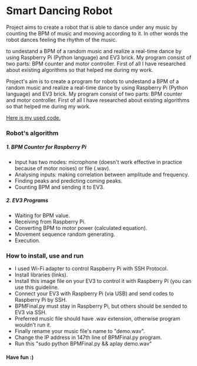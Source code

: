 # Smart Dancing Robot
Project aims to create a robot that is able to dance under any music by counting the BPM of music and mooving according to it. In other words the robot dances feeling the rhythm of the music. 


to undestand a BPM of a random music and realize a real-time dance by using 
Raspberry Pi (Python language) and EV3 brick.  My program consist of two parts: BPM counter and motor controller. First of all I have  researched about existing algorithms so that helped me during my work. 



Project's aim is to create a program for robots to undestand a BPM of a random music and realize a real-time dance by using 
Raspberry Pi (Python language) and EV3 brick.  My program consist of two parts: BPM counter and motor controller. First of all I have  researched about existing algorithms so that helped me during my work. 

[Here is my used code.](https://gist.github.com/virtuald/c30032a5b8cdacd1a6c0)


### Robot's algorithm
##### 1. BPM Counter for Raspberry Pi
-  Input has two modes: microphone (doesn't work effective in practice because of motor noises) or file (.wav).
-  Analysing inputs: making correlation between amplitude and frequency.
-  Finding peaks and predicting coming peaks.
-  Counting BPM and sending it to EV3.  
##### 2. EV3 Programs
- Waiting for BPM value.
- Receiving from Raspberry Pi.
- Converting BPM to motor power (calculated equation).
- Movement sequence random generating.
- Execution.
### How to install, use and run
- I used Wi-Fi adapter to control Raspberry Pi with SSH Protocol.
- Install libraries (links).
- Install this image file on your EV3 to control it with Raspberry Pi (you can use this guideline.
- Connect your EV3 with Raspberry Pi (via USB) and send codes to Raspberry Pi by SSH.
- BPMFinal.py must stay in Raspberry Pi, but others should be sended to EV3 via SSH.
- Preferred music file should have .wav extension, otherwise program wouldn't run it.
- Finally rename your music file's name to "demo.wav". 
- Change the IP address in 147th line of BPMFinal.py program.
- Run this "sudo python BPMFinal.py && aplay demo.wav"

#### Have fun :) 
